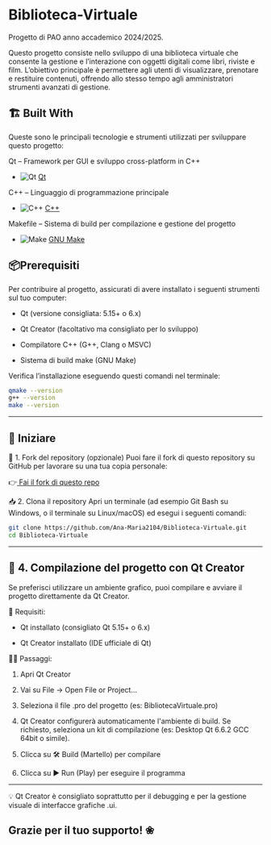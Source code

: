 # Biblioteca-Virtuale

Progetto di PAO anno accademico 2024/2025.  

Questo progetto consiste nello sviluppo di una biblioteca virtuale che consente la gestione e l’interazione con oggetti digitali come libri, riviste e film. L’obiettivo principale è permettere agli utenti di visualizzare, prenotare e restituire contenuti, offrendo allo stesso tempo agli amministratori strumenti avanzati di gestione.

## 🏗️ Built With

Queste sono le principali tecnologie e strumenti utilizzati per sviluppare questo progetto:

Qt – Framework per GUI e sviluppo cross-platform in C++
- ![Qt](https://img.shields.io/badge/Framework-Qt-red) [Qt](https://www.qt.io/)

C++ – Linguaggio di programmazione principale
- ![C++](https://img.shields.io/badge/Language-C%2B%2B-blue) [C++](https://isocpp.org/)

Makefile – Sistema di build per compilazione e gestione del progetto
- ![Make](https://img.shields.io/badge/Build-Makefile-yellow) [GNU Make](https://www.gnu.org/software/make/)

## 📦Prerequisiti
Per contribuire al progetto, assicurati di avere installato i seguenti strumenti sul tuo computer:

- Qt (versione consigliata: 5.15+ o 6.x)

- Qt Creator (facoltativo ma consigliato per lo sviluppo)

- Compilatore C++ (G++, Clang o MSVC)

- Sistema di build make (GNU Make)

Verifica l’installazione eseguendo questi comandi nel terminale:
```bash
qmake --version
g++ --version
make --version
```
---


## 🚀 Iniziare
🔁 1. Fork del repository (opzionale)
Puoi fare il fork di questo repository su GitHub per lavorare su una tua copia personale:

👉[ Fai il fork di questo repo](https://github.com/Ana-Maria2104/Biblioteca-Virtuale.git)

📥 2. Clona il repository
Apri un terminale (ad esempio Git Bash su Windows, o il terminale su Linux/macOS) ed esegui i seguenti comandi:
```bash
git clone https://github.com/Ana-Maria2104/Biblioteca-Virtuale.git
cd Biblioteca-Virtuale
```
---
## 🧱 4. Compilazione del progetto con Qt Creator
Se preferisci utilizzare un ambiente grafico, puoi compilare e avviare il progetto direttamente da Qt Creator.

📌 Requisiti:
- Qt installato (consigliato Qt 5.15+ o 6.x)

- Qt Creator installato (IDE ufficiale di Qt)

🚶‍♀️ Passaggi:
1. Apri Qt Creator

2. Vai su File → Open File or Project...

3. Seleziona il file .pro del progetto (es: BibliotecaVirtuale.pro)

4. Qt Creator configurerà automaticamente l'ambiente di build. Se richiesto, seleziona un kit di compilazione (es: Desktop Qt 6.6.2 GCC 64bit o simile).

5. Clicca su 🛠️ Build (Martello) per compilare
6. Clicca su ▶️ Run (Play) per eseguire il programma

---
💡 Qt Creator è consigliato soprattutto per il debugging e per la gestione visuale di interfacce grafiche .ui.

Grazie per il tuo supporto! ❀
---


